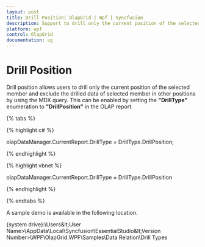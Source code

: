 ```yaml
---
layout: post
title: Drill Position| OlapGrid | Wpf | Syncfusion
description: Support to drill only the current position of the selected member by using MDX query in OLAP Grid control.
platform: wpf
control: OlapGrid
documentation: ug
---
```


# Drill Position

Drill position allows users to drill only the current position of the selected member and exclude the drilled data of selected member in other positions by using the MDX query. This can be enabled by setting the **"DrillType"** enumeration to **"DrillPosition"** in the OLAP report.

{% tabs %}

{% highlight c# %}

olapDataManager.CurrentReport.DrillType = DrillType.DrillPosition;

{% endhighlight %}

{% highlight vbnet %}

olapDataManager.CurrentReport.DrillType = DrillType.DrillPosition

{% endhighlight %}

{% endtabs %}

A sample demo is available in the following location.

{system drive}:\Users\&lt;User Name&gt;\AppData\Local\Syncfusion\EssentialStudio\&lt;Version Number&gt;\WPF\OlapGrid.WPF\Samples\Data Relation\Drill Types





